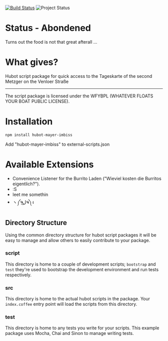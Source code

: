 [![Build Status](https://travis-ci.org/madflow/hubot-mayer-imbiss.png)](https://travis-ci.org/madflow/hubot-mayer-imbiss)
![Project Status](https://img.shields.io/badge/Project%20Status-abandoned-red.svg)

# Status - Abondened 

Turns out the food is not that great afterall ...

# What gives?

Hubot script package for quick access to the Tageskarte of the second Metzger on the Venloer Straße

---

The script package is licensed under the WFYBPL (WHATEVER FLOATS YOUR BOAT PUBLIC LICENSE).

# Installation

    npm install hubot-mayer-imbiss

Add "hubot-mayer-imbiss" to external-scripts.json

# Available Extensions

+ Convenience Listener for the Burrito Laden ("Wieviel kosten die Burritos eigentlich?").
+ :S
+ leet me somethin
+ ヽ༼ຈل͜ຈ༽ง 

## Directory Structure

Using the common directory structure for hubot script packages it will be easy
to manage and allow others to easily contribute to your package.

### script

This directory is home to a couple of development scripts; `bootstrap` and `test`
they're used to bootstrap the development environment and run tests
respectively.

### src

This directory is home to the actual hubot scripts in the package. Your
`index.coffee` entry point will load the scripts from this directory.

### test

This directory is home to any tests you write for your scripts. This example
package uses Mocha, Chai and Sinon to manage writing tests.


